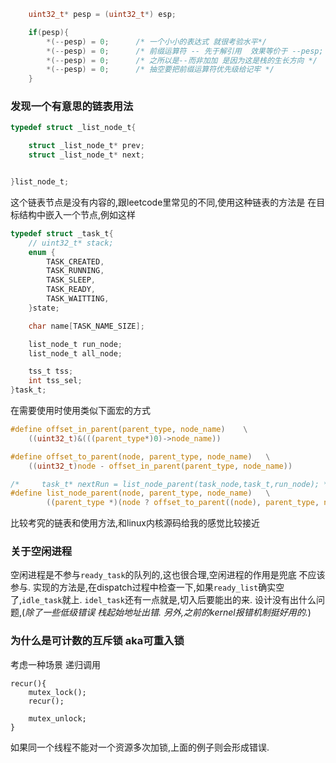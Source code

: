 ``` C
    uint32_t* pesp = (uint32_t*) esp; 

    if(pesp){
        *(--pesp) = 0;      /* 一个小小的表达式 就很考验水平*/
        *(--pesp) = 0;      /* 前缀运算符 -- 先于解引用  效果等价于 --pesp; *pesp = 0; */
        *(--pesp) = 0;      /* 之所以是--而非加加 是因为这是栈的生长方向 */
        *(--pesp) = 0;      /* 抽空要把前缀运算符优先级给记牢 */
    }

```



### 发现一个有意思的链表用法
```C
typedef struct _list_node_t{

    struct _list_node_t* prev;
    struct _list_node_t* next;


}list_node_t;
```

这个链表节点是没有内容的,跟leetcode里常见的不同,使用这种链表的方法是
在目标结构中嵌入一个节点,例如这样

```C
typedef struct _task_t{
    // uint32_t* stack;
    enum {
        TASK_CREATED,
        TASK_RUNNING,
        TASK_SLEEP,
        TASK_READY,
        TASK_WAITTING,
    }state;

    char name[TASK_NAME_SIZE];

    list_node_t run_node;
    list_node_t all_node;

    tss_t tss;
    int tss_sel;
}task_t;

```

在需要使用时使用类似下面宏的方式

```C
#define offset_in_parent(parent_type, node_name)    \
    ((uint32_t)&(((parent_type*)0)->node_name))

#define offset_to_parent(node, parent_type, node_name)   \
    ((uint32_t)node - offset_in_parent(parent_type, node_name))

/*     task_t* nextRun = list_node_parent(task_node,task_t,run_node); */
#define list_node_parent(node, parent_type, node_name)   \
        ((parent_type *)(node ? offset_to_parent((node), parent_type, node_name) : 0))
```

比较考究的链表和使用方法,和linux内核源码给我的感觉比较接近


### 关于空闲进程
空闲进程是不参与`ready_task`的队列的,这也很合理,空闲进程的作用是兜底 不应该参与.
实现的方法是,在dispatch过程中检查一下,如果`ready_list`确实空了,`idle_task`就上.
`idel_task`还有一点就是,切入后要能出的来.
设计没有出什么问题,(*除了一些低级错误 栈起始地址出错. 另外,之前的kernel报错机制挺好用的.*)


### 为什么是可计数的互斥锁 aka可重入锁
考虑一种场景 递归调用

```
recur(){
    mutex_lock();
    recur();

    mutex_unlock;
}
```

如果同一个线程不能对一个资源多次加锁,上面的例子则会形成错误.